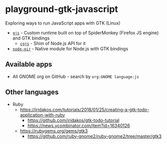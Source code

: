 # playground-gtk-javascript

Exploring ways to run JavaScript apps with GTK (Linux)

- [`gjs`](https://gitlab.gnome.org/GNOME/gjs) - Custom runtime built on top of SpiderMonkey (Firefox JS engine) and GTK bindings
  - [`cgjs`](https://github.com/cgjs/cgjs) - Shim of Node.js API for it
- [`node-gir`](https://github.com/Place1/node-gir) - Native module for Node.js with GTK bindings

## Available apps

- All GNOME org on GitHub - search by `org:GNOME language:js`

## Other languages

- Ruby
  - https://iridakos.com/tutorials/2018/01/25/creating-a-gtk-todo-application-with-ruby
    - https://github.com/iridakos/gtk-todo-tutorial
    - https://news.ycombinator.com/item?id=16340126
  - https://rubygems.org/gems/gtk3
    - https://github.com/ruby-gnome2/ruby-gnome2/tree/master/gtk3
